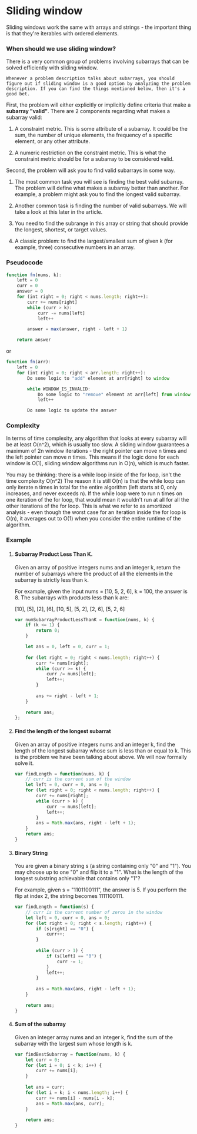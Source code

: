 # Sliding window

Sliding windows work the same with arrays and strings - the important thing is that they're iterables with ordered elements. 

### When should we use sliding window?

There is a very common group of problems involving subarrays that can be solved efficiently with sliding window. 

    Whenever a problem description talks about subarrays, you should figure out if sliding window is a good option by analyzing the problem description. If you can find the things mentioned below, then it's a good bet.

First, the problem will either explicitly or implicitly define criteria that make a **subarray "valid"**. There are 2 components regarding what makes a subarray valid:

1. A constraint metric. This is some attribute of a subarray. It could be the sum, the number of unique elements, the frequency of a specific element, or any other attribute.

1. A numeric restriction on the constraint metric. This is what the constraint metric should be for a subarray to be considered valid.

Second, the problem will ask you to find valid subarrays in some way.

1. The most common task you will see is finding the best valid subarray. The problem will define what makes a subarray better than another. For example, a problem might ask you to find the longest valid subarray.

1. Another common task is finding the number of valid subarrays. We will take a look at this later in the article.

1. You need to find the subrange in this array or string that should provide the longest, shortest, or target values.

1. A classic problem: to find the largest/smallest sum of given k (for example, three) consecutive numbers in an array.

### Pseudocode

```js
function fn(nums, k):
    left = 0
    curr = 0
    answer = 0
    for (int right = 0; right < nums.length; right++):
        curr += nums[right]
        while (curr > k):
            curr -= nums[left]
            left++

        answer = max(answer, right - left + 1)

    return answer
```

or 

```js 
function fn(arr):
    left = 0
    for (int right = 0; right < arr.length; right++):
        Do some logic to "add" element at arr[right] to window

        while WINDOW_IS_INVALID:
            Do some logic to "remove" element at arr[left] from window
            left++

        Do some logic to update the answer
```

### Complexity

In terms of time complexity, any algorithm that looks at every subarray will be at least 
O(n^2), which is usually too slow. A sliding window guarantees a maximum of 2n window iterations - the right pointer can move n times and the left pointer can move n times. This means if the logic done for each window is O(1), sliding window algorithms run in O(n), which is much faster.

You may be thinking: there is a while loop inside of the for loop, isn't the time complexity 
O(n^2) The reason it is still O(n) is that the while loop can only iterate n times in total for the entire algorithm (left starts at 0, only increases, and never exceeds n). If the while loop were to run n times on one iteration of the for loop, that would mean it wouldn't run at all for all the other iterations of the for loop. This is what we refer to as amortized analysis - even though the worst case for an iteration inside the for loop is O(n), it averages out to O(1) when you consider the entire runtime of the algorithm.

### Example 

1. #### Subarray Product Less Than K.

    Given an array of positive integers nums and an integer k, return the number of subarrays where the product of all the elements in the subarray is strictly less than k.

    For example, given the input nums = [10, 5, 2, 6], k = 100, the answer is 8. The subarrays with products less than k are:

    [10], [5], [2], [6], [10, 5], [5, 2], [2, 6], [5, 2, 6]

    ```js
    var numSubarrayProductLessThanK = function(nums, k) {
        if (k <= 1) {
            return 0;
        }

        let ans = 0, left = 0, curr = 1;
        
        for (let right = 0; right < nums.length; right++) {
            curr *= nums[right];
            while (curr >= k) {
                curr /= nums[left];
                left++;
            }
            
            ans += right - left + 1;
        }
        
        return ans;
    };
    ```

1. #### Find the length of the longest subarrat

    Given an array of positive integers nums and an integer k, find the length of the longest subarray whose sum is less than or equal to k. This is the problem we have been talking about above. We will now formally solve it.

    ```js
    var findLength = function(nums, k) {
        // curr is the current sum of the window
        let left = 0, curr = 0, ans = 0;
        for (let right = 0; right < nums.length; right++) {
            curr += nums[right];
            while (curr > k) {
                curr -= nums[left];
                left++;
            }
            ans = Math.max(ans, right - left + 1);
        }
        return ans;
    }
    ```

1. #### Binary String
    You are given a binary string s (a string containing only "0" and "1"). You may choose up to one "0" and flip it to a "1". What is the length of the longest substring achievable that contains only "1"?

    For example, given s = "1101100111", the answer is 5. If you perform the flip at index 2, the string becomes 1111100111.

    ```js
    var findLength = function(s) {
        // curr is the current number of zeros in the window
        let left = 0, curr = 0, ans = 0;
        for (let right = 0; right < s.length; right++) {
            if (s[right] == "0") {
                curr++;
            }
            
            while (curr > 1) {
                if (s[left] == "0") {
                    curr -= 1;
                }
                left++;
            }
            
            ans = Math.max(ans, right - left + 1);
        }
        
        return ans;
    }
    ```

1. #### Sum of the subarray
   
    Given an integer array nums and an integer k, find the sum of the subarray with the largest sum whose length is k.

    ```js
    var findBestSubarray = function(nums, k) {
        let curr = 0;
        for (let i = 0; i < k; i++) {
            curr += nums[i];
        }
        
        let ans = curr;
        for (let i = k; i < nums.length; i++) {
            curr += nums[i] - nums[i - k];
            ans = Math.max(ans, curr);
        }
        
        return ans;
    }
    ```